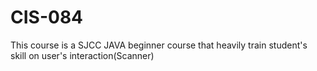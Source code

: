 # CIS-084
This course is a SJCC JAVA beginner course that heavily train student's skill on user's interaction(Scanner)
